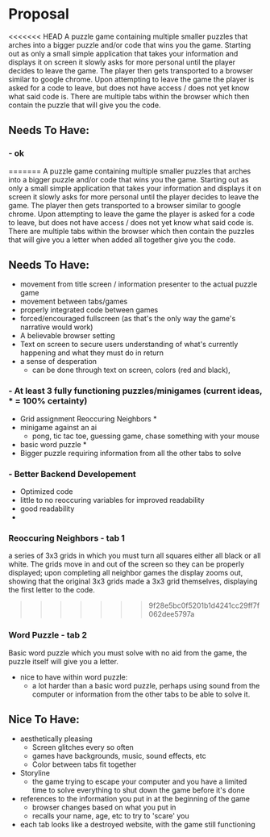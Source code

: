 # Proposal
<<<<<<< HEAD
A puzzle game containing multiple smaller puzzles that arches into a bigger puzzle and/or code that wins you the game. Starting out as only a small simple application that takes your information and displays it on screen it slowly asks for more personal until the player decides to leave the game. The player then gets transported to a browser similar to google chrome. Upon attempting to leave the game the player is asked for a code to leave, but does not have access / does not yet know what said code is. There are multiple tabs within the browser which then contain the puzzle that will give you the code. 

## Needs To Have:
### - ok

=======
A puzzle game containing multiple smaller puzzles that arches into a bigger puzzle and/or code that wins you the game. Starting out as only a small simple application that takes your information and displays it on screen it slowly asks for more personal until the player decides to leave the game. The player then gets transported to a browser similar to google chrome. Upon attempting to leave the game the player is asked for a code to leave, but does not have access / does not yet know what said code is. There are multiple tabs within the browser which then contain the puzzles that will give you a letter when added all together give you the code. 

## Needs To Have:
- movement from title screen / information presenter to the actual puzzle game
- movement between tabs/games
- properly integrated code between games
- forced/encouraged fullscreen (as that's the only way the game's narrative would work)
- A believable browser setting
- Text on screen to secure users understanding of what's currently happening and what they must do in return
- a sense of desperation
  - can be done through text on screen, colors (red and black), 
### - At least 3 fully functioning puzzles/minigames (current ideas, * = 100% certainty)
  - Grid assignment Reoccuring Neighbors *
  - minigame against an ai
    - pong, tic tac toe, guessing game, chase something with your mouse
  - basic word puzzle *
  - Bigger puzzle requiring information from all the other tabs to solve 
### - Better Backend Developement
  - Optimized code
  - little to no reoccuring variables for improved readability
  - good readability
  - 
  
### Reoccuring Neighbors - tab 1
a series of 3x3 grids in which you must turn all squares either all black or all white. The grids move in and out of the screen so they can be properly displayed; upon completing all neighbor games the display zooms out, showing that the original 3x3 grids made a 3x3 grid themselves, displaying the first letter to the code.
>>>>>>> 9f28e5bc0f5201b1d4241cc29ff7f062dee5797a

### Word Puzzle - tab 2
Basic word puzzle which you must solve with no aid from the game, the puzzle itself will give you a letter. 
- nice to have within word puzzle:
  - a lot harder than a basic word puzzle, perhaps using sound from the computer or information from the other tabs to be able to solve it.
  
## Nice To Have:
- aesthetically pleasing
  - Screen glitches every so often
  - games have backgrounds, music, sound effects, etc
  - Color between tabs fit together
- Storyline
  - the game trying to escape your computer and you have a limited time to solve everything to shut down the game before it's done
- references to the information you put in at the beginning of the game
  - browser changes based on what you put in
  - recalls your name, age, etc to try to 'scare' you
- each tab looks like a destroyed website, with the game still functioning  
